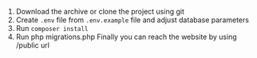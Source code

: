 1. Download the archive or clone the project using git
2. Create `.env` file from `.env.example` file and adjust database parameters
3. Run `composer install`
4. Run php migrations.php
Finally you can reach the website by using /public url

